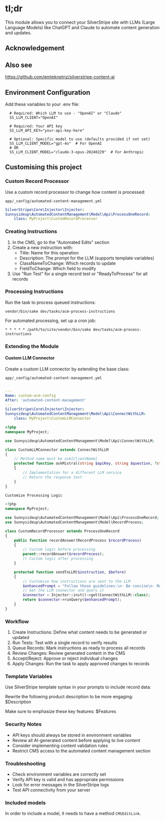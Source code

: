 # tl;dr

This module allows you to connect your SilverStripe site with LLMs (Large Language Models) like ChatGPT and Claude to automate content generation and updates.

## Acknowledgement


## Also see

https://github.com/emteknetnz/silverstripe-content-ai


## Environment Configuration

Add these variables to your .env file:

```shell
  # Required: Which LLM to use - "OpenAI" or "Claude"
  SS_LLM_CLIENT="OpenAI"

  # Required: Your API key
  SS_LLM_API_KEY="your-api-key-here"

  # Optional: Specific model to use (defaults provided if not set)
  SS_LLM_CLIENT_MODEL="gpt-4o"  # For OpenAI
  # OR
  SS_LLM_CLIENT_MODEL="claude-3-opus-20240229"  # For Anthropic
```

## Customising this project

### Custom Record Processor

Use a custom record processor to change how content is processed:

`app/_config/automated-content-management.yml`

```yml
SilverStripe\Core\Injector\Injector:
Sunnysideup\AutomatedContentManagement\Model\Api\ProcessOneRecord:
    class: MyProject\CustomRecordProcessor
```

### Creating Instructions

1. In the CMS, go to the "Automated Edits" section
2. Create a new instruction with:
    - Title: Name for this operation
    - Description: The prompt for the LLM (supports template variables)
    - ClassNameToChange: Which records to update
    - FieldToChange: Which field to modify
3. Use "Run Test" for a single record test or "ReadyToProcess" for all records

### Processing Instructions

Run the task to process queued instructions:

`vendor/bin/sake dev/tasks/acm-process-instructions`

For automated processing, set up a cron job:

```shell
* * * * * /path/to/site/vendor/bin/sake dev/tasks/acm-process-instructions
```

### Extending the Module

#### Custom LLM Connector

Create a custom LLM connector by extending the base class:

`app/_config/automated-content-management.yml`

```yml

---
Name: custom-acm-config
After: 'automated-content-management'
---
SilverStripe\Core\Injector\Injector:
Sunnysideup\AutomatedContentManagement\Model\Api\ConnectWithLLM:
    class: MyProject\CustomLLMConnector
```

```php
<?php
namespace MyProject;

use Sunnysideup\AutomatedContentManagement\Model\Api\ConnectWithLLM;

class CustomLLMConnector extends ConnectWithLLM
{
    // Method name must be ask{ClientName}
    protected function askMistral(string $apiKey, string $question, ?string $model = null): string
    {
        // Implementation for a different LLM service
        // Return the response text
    }
}

Customize Processing Logic

<?php
namespace MyProject;

use Sunnysideup\AutomatedContentManagement\Model\Api\ProcessOneRecord;
use Sunnysideup\AutomatedContentManagement\Model\RecordProcess;

class CustomRecordProcessor extends ProcessOneRecord
{
    public function recordAnswer(RecordProcess $recordProcess)
    {
        // Custom logic before processing
        parent::recordAnswer($recordProcess);
        // Custom logic after processing
    }

    protected function sendToLLM($instruction, $before)
    {
        // Customize how instructions are sent to the LLM
        $enhancedPrompt = "Follow these guidelines:\n- Be concise\n- Maintain brand voice\n\n" . $instruction;
        // Get the LLM connector and query it
        $connector = Injector::inst()->get(ConnectWithLLM::class);
        return $connector->runQuery($enhancedPrompt);
    }
}
```

### Workflow

1. Create Instructions: Define what content needs to be generated or updated
2. Run Tests: Test with a single record to verify results
3. Queue Records: Mark instructions as ready to process all records
4. Review Changes: Review generated content in the CMS
5. Accept/Reject: Approve or reject individual changes
6. Apply Changes: Run the task to apply approved changes to records

### Template Variables

Use SilverStripe template syntax in your prompts to include record data:

Rewrite the following product description to be more engaging:
$Description

Make sure to emphasize these key features: $Features

### Security Notes

- API keys should always be stored in environment variables
- Review all AI-generated content before applying to live content
- Consider implementing content validation rules
- Restrict CMS access to the automated content management section

### Troubleshooting

- Check environment variables are correctly set
- Verify API key is valid and has appropriate permissions
- Look for error messages in the SilverStripe logs
- Test API connectivity from your server

### Included models

In order to include a model, it needs to have a method `CMSEditLink`. 
